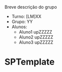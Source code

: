 
Breve descrição do grupo

* Turno: [LM]XX
* Grupo: YY
* Alunos:
    - Aluno1 upZZZZZ 
    - Aluno2 upZZZZZ
    - Aluno3 upZZZZZ
# SPTemplate
